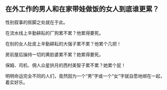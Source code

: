 ## 在外工作的男人和在家带娃做饭的女人到底谁更累？

性别叙事的抠脚之处就在于此。

在流水线上辛勤耕耘的厂狗累不累？他累得要死。

在别的女人肚皮上辛勤耕耘的大强子累不累？他累个几把！

房前屋后操持一切的黄脸婆累不累？她累得要死。

保姆、司机、佣人众星拱月的西村美智子累不累？她累个屁！

明明命运完全不同的人们，竟然因为一个“男”字或一个“女”字就自愿地绑在一起，着实好乐。